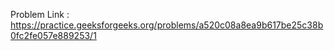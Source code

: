 Problem Link : https://practice.geeksforgeeks.org/problems/a520c08a8ea9b617be25c38b0fc2fe057e889253/1